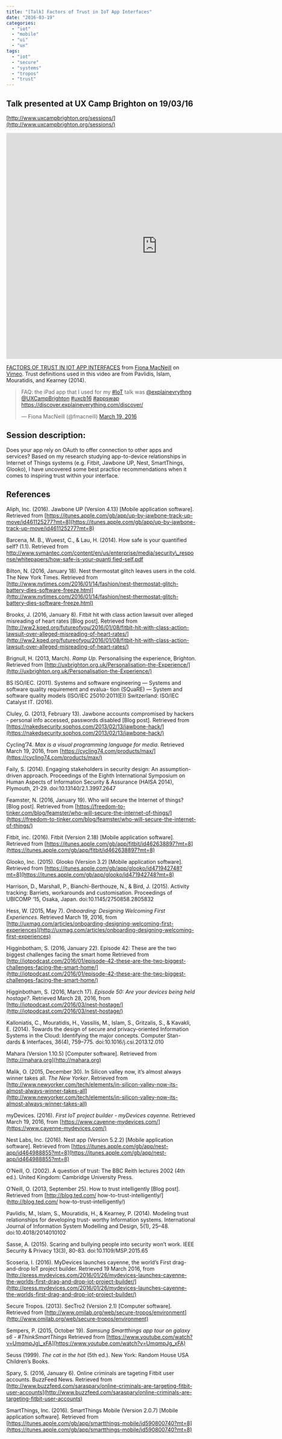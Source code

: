 ```yaml
---
title: "[Talk] Factors of Trust in IoT App Interfaces"
date: "2016-03-19"
categories: 
  - "iot"
  - "mobile"
  - "ui"
  - "ux"
tags: 
  - "iot"
  - "secure"
  - "systems"
  - "tropos"
  - "trust"
---
```


## Talk presented at UX Camp Brighton on 19/03/16 
[http://www.uxcampbrighton.org/sessions/](http://www.uxcampbrighton.org/sessions/)

<iframe src="https://player.vimeo.com/video/160628235" width="800" height="600" frameborder="0" allowfullscreen="allowfullscreen"></iframe>

 [FACTORS OF TRUST IN IOT APP INTERFACES](https://vimeo.com/160628235) from [Fiona MacNeill](https://vimeo.com/user10479357) on [Vimeo](https://vimeo.com). Trust definitions used in this video are from Pavlidis, Islam, Mouratidis, and Kearney (2014).

<blockquote class="twitter-tweet" data-cards="hidden" data-lang="en"><p dir="ltr" lang="en">FAQ: the iPad app that I used for my <a href="https://twitter.com/hashtag/IoT?src=hash">#IoT</a> talk was <a href="https://twitter.com/explainevrythng">@explainevrythng</a> <a href="https://twitter.com/UXCampBrighton">@UXCampBrighton</a> <a href="https://twitter.com/hashtag/uxcb16?src=hash">#uxcb16</a> <a href="https://twitter.com/hashtag/appswap?src=hash">#appswap https://discover.explaineverything.com/discover/</a></p>— Fiona MacNeill (@fmacneill) <a href="https://twitter.com/fmacneill/status/711174306609434625">March 19, 2016</a></blockquote>

## Session description:
 
Does your app rely on OAuth to offer connection to other apps and services? Based on my research studying app-to-device relationships in Internet of Things systems (e.g. Fitbit, Jawbone UP, Nest, SmartThings, Glooko), I have uncovered some best practice recommendations when it comes to inspiring trust within your interface. 

## References

Aliph, Inc. (2016). Jawbone UP (Version 4.13) \[Mobile application software\]. Retrieved from [https://itunes.apple.com/gb/app/up-by-jawbone-track-up-move/id461125277?mt=8](https://itunes.apple.com/gb/app/up-by-jawbone-track-up-move/id461125277?mt=8) 

Barcena, M. B., Wueest, C., & Lau, H. (2014). How safe is your quantified self? (1.1). Retrieved from [http://www.symantec.com/content/en/us/enterprise/media/security\_response/whitepapers/how-safe-is-your-quanti fied-self.pdf](http://www.symantec.com/content/en/us/enterprise/media/security_response/whitepapers/how-safe-is-your-quantified-self.pdf) 

Bilton, N. (2016, January 18). Nest thermostat glitch leaves users in the cold. The New York Times. Retrieved from [http://www.nytimes.com/2016/01/14/fashion/nest-thermostat-glitch-battery-dies-software-freeze.html](http://www.nytimes.com/2016/01/14/fashion/nest-thermostat-glitch-battery-dies-software-freeze.html) 

Brooks, J. (2016, January 8). Fitbit hit with class action lawsuit over alleged misreading of heart rates \[Blog post\]. Retrieved from [http://ww2.kqed.org/futureofyou/2016/01/08/fitbit-hit-with-class-action-lawsuit-over-alleged-misreading-of-heart-rates/](http://ww2.kqed.org/futureofyou/2016/01/08/fitbit-hit-with-class-action-lawsuit-over-alleged-misreading-of-heart-rates/) 

Brignull, H. (2013, March). _Ramp Up_. Personalising the experience, Brighton. Retrieved from [http://uxbrighton.org.uk/Personalisation-the-Experience/](http://uxbrighton.org.uk/Personalisation-the-Experience/) 

BS ISO/IEC. (2011). Systems and software engineering — Systems and software quality requirement and evalua- tion (SQuaRE) — System and software quality models (ISO/IEC 25010:2011(E)) Switzerland: ISO/IEC Catalyst IT. (2016). 

Cluley, G. (2013, February 13). Jawbone accounts compromised by hackers - personal info accessed, passwords disabled \[Blog post\]. Retrieved from [https://nakedsecurity.sophos.com/2013/02/13/jawbone-hack/](https://nakedsecurity.sophos.com/2013/02/13/jawbone-hack/) 

Cycling’74. _Max is a visual programming language for media_. Retrieved March 19, 2016, from [https://cycling74.com/products/max/](https://cycling74.com/products/max/) 

Faily, S. (2014). Engaging stakeholders in security design: An assumption-driven approach. Proceedings of the Eighth International Symposium on Human Aspects of Information Security & Assurance (HAISA 2014), Plymouth, 21-29. doi:10.13140/2.1.3997.2647 

Feamster, N. (2016, January 19). Who will secure the Internet of things? \[Blog post\]. Retrieved from [https://freedom-to-tinker.com/blog/feamster/who-will-secure-the-internet-of-things/](https://freedom-to-tinker.com/blog/feamster/who-will-secure-the-internet-of-things/) 

Fitbit, inc. (2016). Fitbit (Version 2.18) \[Mobile application software\]. Retrieved from [https://itunes.apple.com/gb/app/fitbit/id462638897?mt=8](https://itunes.apple.com/gb/app/fitbit/id462638897?mt=8) 

Glooko, Inc. (2015). Glooko (Version 3.2) \[Mobile application software\]. Retrieved from [https://itunes.apple.com/gb/app/glooko/id471942748?mt=8](https://itunes.apple.com/gb/app/glooko/id471942748?mt=8) 

Harrison, D., Marshall, P., Bianchi-Berthouze, N., & Bird, J. (2015). Activity tracking: Barriets, workarounds and customisation. Proceedings of UBICOMP ‘15, Osaka, Japan. doi:10.1145/2750858.2805832 

Hess, W. (2015, May 7). _Onboarding: Designing Welcoming First Experiences_. Retrieved March 19, 2016, from [http://uxmag.com/articles/onboarding-designing-welcoming-first-experiences](http://uxmag.com/articles/onboarding-designing-welcoming-first-experiences) 

Higginbotham, S. (2016, January 22). Episode 42: These are the two biggest challenges facing the smart home Retrieved from [http://iotpodcast.com/2016/01/episode-42-these-are-the-two-biggest-challenges-facing-the-smart-home/](http://iotpodcast.com/2016/01/episode-42-these-are-the-two-biggest-challenges-facing-the-smart-home/) 

Higginbotham, S. (2016, March 17). _Episode 50: Are your devices being held hostage?_. Retrieved March 28, 2016, from [http://iotpodcast.com/2016/03/nest-hostage/](http://iotpodcast.com/2016/03/nest-hostage/) 

Kalloniatis, C., Mouratidis, H., Vassilis, M., Islam, S., Gritzalis, S., & Kavakli, E. (2014). Towards the design of secure and privacy-oriented Information Systems in the Cloud: Identifying the major concepts. Computer Stan- dards & Interfaces, 36(4), 759–775. doi:10.1016/j.csi.2013.12.010 

Mahara (Version 1.10.5) \[Computer software\]. Retrieved from [http://mahara.org](http://mahara.org) 

Malik, O. (2015, December 30). In Silicon valley now, it’s almost always winner takes all. _The New Yorker_. Retrieved from [http://www.newyorker.com/tech/elements/in-silicon-valley-now-its-almost-always-winner-takes-all](http://www.newyorker.com/tech/elements/in-silicon-valley-now-its-almost-always-winner-takes-all) 

myDevices. (2016). _First IoT project builder - myDevices cayenne_. Retrieved March 19, 2016, from [https://www.cayenne-mydevices.com/](https://www.cayenne-mydevices.com/) 

Nest Labs, Inc. (2016). Nest app (Version 5.2.2) \[Mobile application software\]. Retrieved from [https://itunes.apple.com/gb/app/nest-app/id464988855?mt=8](https://itunes.apple.com/gb/app/nest-app/id464988855?mt=8) 

O’Neill, O. (2002). A question of trust: The BBC Reith lectures 2002 (4th ed.). United Kingdom: Cambridge University Press. 

O’Neill, O. (2013, September 25). How to trust intelligently \[Blog post\]. Retrieved from [http://blog.ted.com/ how-to-trust-intelligently/](http://blog.ted.com/ how-to-trust-intelligently/)

Pavlidis, M., Islam, S., Mouratidis, H., & Kearney, P. (2014). Modeling trust relationships for developing trust- worthy Information systems. International Journal of Information System Modelling and Design, 5(1), 25–48. doi:10.4018/2014010102 

Sasse, A. (2015). Scaring and bullying people into security won’t work. IEEE Security & Privacy 13(3), 80-83. doi:10.1109/MSP.2015.65 

Scoseria, I. (2016). MyDevices launches cayenne, the world’s First drag-and-drop IoT project builder. Retrieved 19 March 2016, from [http://press.mydevices.com/2016/01/26/mydevices-launches-cayenne-the-worlds-first-drag-and-drop-iot-project-builder/](http://press.mydevices.com/2016/01/26/mydevices-launches-cayenne-the-worlds-first-drag-and-drop-iot-project-builder/) 

Secure Tropos. (2013). SecTro2 (Version 2.1) \[Computer software\]. Retrieved from [http://www.omilab.org/web/secure-tropos/environment](http://www.omilab.org/web/secure-tropos/environment) 

Sempers, P. (2015, October 19). _Samsung Smartthings app tour on galaxy s6 - #ThinkSmartThings_ Retrieved from [https://www.youtube.com/watch?v=UmqmpJg\_xFA](https://www.youtube.com/watch?v=UmqmpJg_xFA) 

Seuss (1999). _The cat in the hat_ (5th ed.). New York: Random House USA Children’s Books. 

Spary, S. (2016, January 6). Online criminals are tageting Fitbit user accounts. BuzzFeed News. Retrieved from [http://www.buzzfeed.com/saraspary/online-criminals-are-targeting-fitbit-user-accounts](http://www.buzzfeed.com/saraspary/online-criminals-are-targeting-fitbit-user-accounts) 

SmartThings, Inc. (2016). SmartThings Mobile (Version 2.0.7) \[Mobile application software\]. Retrieved from [https://itunes.apple.com/gb/app/smartthings-mobile/id590800740?mt=8](https://itunes.apple.com/gb/app/smartthings-mobile/id590800740?mt=8)
